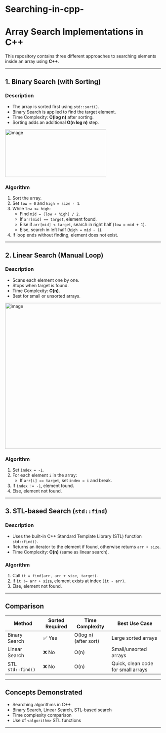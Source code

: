 # Searching-in-cpp-
# Array Search Implementations in C++  

This repository contains three different approaches to searching elements inside an array using **C++**.  

---

## 1. Binary Search (with Sorting)  

### Description  
- The array is sorted first using `std::sort()`.  
- Binary Search is applied to find the target element.  
- Time Complexity: **O(log n)** after sorting.  
- Sorting adds an additional **O(n log n)** step.

<img width="327" height="154" alt="image" src="https://github.com/user-attachments/assets/10f9030c-f128-4e17-a82d-a8c6c61a471e" />


### Algorithm  
1. Sort the array.  
2. Set `low = 0` and `high = size - 1`.  
3. While `low <= high`:  
   - Find `mid = (low + high) / 2`.  
   - If `arr[mid] == target`, element found.  
   - Else if `arr[mid] < target`, search in right half (`low = mid + 1`).  
   - Else, search in left half (`high = mid - 1`).  
4. If loop ends without finding, element does not exist.  

---

## 2. Linear Search (Manual Loop)  

### Description  
- Scans each element one by one.  
- Stops when target is found.  
- Time Complexity: **O(n)**.  
- Best for small or unsorted arrays.

<img width="1001" height="471" alt="image" src="https://github.com/user-attachments/assets/e2e2ef02-2690-46f6-b1a6-523c91106354" />


### Algorithm  
1. Set `index = -1`.  
2. For each element `i` in the array:  
   - If `arr[i] == target`, set `index = i` and break.  
3. If `index != -1`, element found.  
4. Else, element not found.  

---

## 3. STL-based Search (`std::find`)  

### Description  
- Uses the built-in C++ Standard Template Library (STL) function `std::find()`.  
- Returns an iterator to the element if found, otherwise returns `arr + size`.  
- Time Complexity: **O(n)** (same as linear search).  

### Algorithm  
1. Call `it = find(arr, arr + size, target)`.  
2. If `it != arr + size`, element exists at index `(it - arr)`.  
3. Else, element not found.  

---

## Comparison  

| Method              | Sorted Required | Time Complexity | Best Use Case |
|---------------------|-----------------|----------------|---------------|
| Binary Search       | ✅ Yes          | O(log n) (after sort) | Large sorted arrays |
| Linear Search       | ❌ No           | O(n)           | Small/unsorted arrays |
| STL `std::find()`   | ❌ No           | O(n)           | Quick, clean code for small arrays |

---

## Concepts Demonstrated  
- Searching algorithms in C++  
- Binary Search, Linear Search, STL-based search  
- Time complexity comparison  
- Use of `<algorithm>` STL functions  

---
